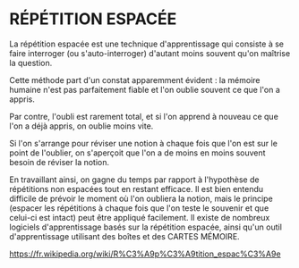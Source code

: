 # RÉPÉTITION ESPACÉE

La répétition espacée est une technique d'apprentissage qui consiste à se faire interroger (ou s'auto-interroger) d'autant moins souvent qu'on maîtrise la question.

Cette méthode part d'un constat apparemment évident : la mémoire humaine n'est pas parfaitement fiable et l'on oublie souvent ce que l'on a appris.

Par contre, l'oubli est rarement total, et si l'on apprend à nouveau ce que l'on a déjà appris, on oublie moins vite.

Si l'on s'arrange pour réviser une notion à chaque fois que l'on est sur le point de l'oublier, on s'aperçoit que l'on a de moins en moins souvent besoin de réviser la notion.

En travaillant ainsi, on gagne du temps par rapport à l'hypothèse de répétitions non espacées tout en restant efficace. Il est bien entendu difficile de prévoir le moment où l'on oubliera la notion, mais le principe (espacer les répétitions à chaque fois que l'on teste le souvenir et que celui-ci est intact) peut être appliqué facilement. Il existe de nombreux logiciels d'apprentissage basés sur la répétition espacée, ainsi qu'un outil d'apprentissage utilisant des boîtes et des CARTES MÉMOIRE.

https://fr.wikipedia.org/wiki/R%C3%A9p%C3%A9tition_espac%C3%A9e
